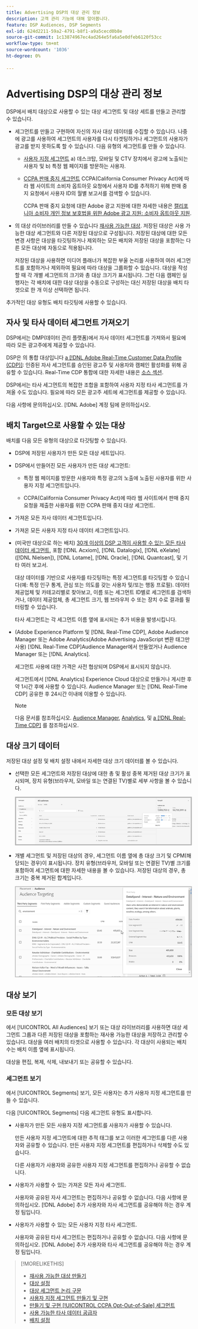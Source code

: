 ```yaml
---
title: Advertising DSP의 대상 관리 정보
description: 고객 관리 기능에 대해 알아봅니다.
feature: DSP Audiences, DSP Segments
exl-id: 624d2211-59a2-4791-b8f1-a9a5cecd0b8e
source-git-commit: 1c13874967ec4ad264e5fa6a5e0dfeb6120f53cc
workflow-type: tm+mt
source-wordcount: '1036'
ht-degree: 0%

---
```


# Advertising DSP의 대상 관리 정보

DSP에서 배치 대상으로 사용할 수 있는 대상 세그먼트 및 대상 세트를 만들고 관리할 수 있습니다.

* 세그먼트를 만들고 구현하여 자신의 자사 대상 데이터를 수집할 수 있습니다. 나중에 광고를 사용하여 세그먼트의 사용자를 다시 타겟팅하거나 세그먼트의 사용자가 광고를 받지 못하도록 할 수 있습니다. 다음 유형의 세그먼트를 만들 수 있습니다.

   * [사용자 지정 세그먼트](/help/dsp/audiences/custom-segment-create.md) a) 데스크탑, 모바일 및 CTV 장치에서 광고에 노출되는 사용자 및 b) 특정 웹 페이지를 방문하는 사용자.

   * [CCPA 판매 중지 세그먼트](/help/dsp/audiences/ccpa-opt-out-segment-create.md) CCPA(California Consumer Privacy Act)에 따라 웹 사이트의 소비자 옵트아웃 요청에서 사용자 ID를 추적하기 위해 판매 중지 요청에서 사용자 ID의 월별 보고서를 검색할 수 있습니다.

      CCPA 판매 중지 요청에 대한 Adobe 광고 지원에 대한 자세한 내용은 [캘리포니아 소비자 개인 정보 보호법을 위한 Adobe 광고 지원: 소비자 옵트아웃 지원](/help/privacy/ccpa-opt-out-of-sale.md).

* 의 대상 라이브러리를 만들 수 있습니다 [재사용 가능한 대상](/help/dsp/audiences/reusable-audience-create.md). 저장된 대상은 사용 가능한 대상 세그먼트와 다른 저장된 대상으로 구성됩니다. 저장된 대상에 대한 모든 변경 사항은 대상을 타깃팅하거나 제외하는 모든 배치와 저장된 대상을 포함하는 다른 모든 대상에 자동으로 적용됩니다.

   저장된 대상을 사용하면 미디어 플래너가 복잡한 부울 논리를 사용하여 여러 세그먼트를 포함하거나 제외하여 필요에 따라 대상을 그룹화할 수 있습니다. 대상을 작성할 때 각 개별 세그먼트의 크기와 총 대상 크기가 표시됩니다. 그런 다음 캠페인 실행자는 각 배치에 대한 대상 대상을 수동으로 구성하는 대신 저장된 대상을 배치 타겟으로 한 개 이상 선택하면 됩니다.

추가적인 대상 유형도 배치 타깃팅에 사용할 수 있습니다.

## 자사 및 타사 데이터 세그먼트 가져오기

DSP에서는 DMP(데이터 관리 플랫폼)에서 자사 데이터 세그먼트를 가져와서 필요에 따라 모든 광고주에게 제공할 수 있습니다.

DSP은 의 통합 대상입니다 [a [!DNL Adobe Real-Time Customer Data Profile (CDP)]](https://experienceleague.adobe.com/docs/experience-platform/rtcdp/overview.html): 인증된 자사 세그먼트를 승인된 광고주 및 사용자와 캠페인 활성화를 위해 공유할 수 있습니다. Real-Time CDP 통합에 대한 자세한 내용은 [소스 섹션](/help/dsp/audiences/sources/source-about.md).

DSP에서는 타사 세그먼트의 복잡한 조합을 포함하여 사용자 지정 타사 세그먼트를 가져올 수도 있습니다. 필요에 따라 모든 광고주 세트에 세그먼트를 제공할 수 있습니다.

다음 사항에 문의하십시오. [!DNL Adobe] 계정 팀에 문의하십시오.

## 배치 Target으로 사용할 수 있는 대상

배치를 다음 모든 유형의 대상으로 타깃팅할 수 있습니다.

* DSP에 저장된 사용자가 만든 모든 대상 세트입니다.

* DSP에서 만들어진 모든 사용자가 만든 대상 세그먼트:

   * 특정 웹 페이지를 방문한 사용자와 특정 광고의 노출에 노출된 사용자를 위한 사용자 지정 세그먼트입니다.

   * CCPA(California Consumer Privacy Act)에 따라 웹 사이트에서 판매 중지 요청을 제출한 사용자를 위한 CCPA 판매 중지 대상 세그먼트.

* 가져온 모든 자사 데이터 세그먼트입니다.

* 가져온 모든 사용자 지정 타사 데이터 세그먼트입니다.

* (미국만 대상으로 하는 배치) [30개 이상의 DSP 고객이 사용할 수 있는 모든 타사 데이터 세그먼트](/help/dsp/audiences/third-party-data-providers.md), 포함 [!DNL Acxiom], [!DNL Datalogix], [!DNL eXelate] ([!DNL Nielsen]), [!DNL Lotame], [!DNL Oracle], [!DNL Quantcast], 및 기타 여러 보고서.

   대상 데이터를 기반으로 사용자를 타깃팅하는 특정 세그먼트를 타깃팅할 수 있습니다(예: 특정 인구 통계, 관심 또는 의도를 갖는 사용자 및/또는 행동 프로필). 데이터 제공업체 및 카테고리별로 찾아보고, 이름 또는 세그먼트 ID별로 세그먼트를 검색하거나, 데이터 제공업체, 총 세그먼트 크기, 웹 브라우저 수 또는 장치 수로 결과를 필터링할 수 있습니다.

   타사 세그먼트는 각 세그먼트 이름 옆에 표시되는 추가 비용을 발생시킵니다.

* (Adobe Experience Platform 및 [!DNL Real-Time CDP], Adobe Audience Manager 또는 Adobe Analytics(Adobe Advertising JavaScript 변환 태그만 사용) [!DNL Real-Time CDP]Audience Manager에서 만들었거나 Audience Manager 또는 [!DNL Analytics].

   세그먼트 사용에 대한 가격은 사전 협상되며 DSP에서 표시되지 않습니다.

   세그먼트에서 [!DNL Analytics] Experience Cloud 대상으로 만들거나 게시한 후 약 1시간 후에 사용할 수 있습니다. Audience Manager 또는 [!DNL Real-Time CDP] 공유한 후 24시간 이내에 이용할 수 있습니다.

   >[!NOTE]
   >
   >다음 문서를 참조하십시오. [Audience Manager](https://experienceleague.adobe.com/docs/audience-manager/user-guide/aam-home.html), [Analytics](https://experienceleague.adobe.com/docs/analytics.html), 및 [a [!DNL Real-Time CDP]](https://experienceleague.adobe.com/docs/experience-platform/rtcdp/segmentation/segment-builder-guide.html) 를 참조하십시오.

## 대상 크기 데이터

저장된 대상 설정 및 배치 설정 내에서 자세한 대상 크기 데이터를 볼 수 있습니다.

* 선택한 모든 세그먼트와 저장된 대상에 대한 총 및 활성 중복 제거된 대상 크기가 표시되며, 장치 유형(브라우저, 모바일 또는 연결된 TV)별로 세부 사항을 볼 수 있습니다.

   ![결합된 대상 크기](/help/dsp/assets/audience-size.png)

* 개별 세그먼트 및 저장된 대상의 경우, 세그먼트 이름 옆에 총 대상 크기 및 CPM(해당되는 경우)이 표시됩니다. 장치 유형(브라우저, 모바일 또는 연결된 TV)별 크기를 포함하여 세그먼트에 대한 자세한 내용을 볼 수 있습니다. 저장된 대상의 경우, 총 크기는 중복 제거된 합계입니다.

   ![개별 세그먼트 크기](/help/dsp/assets/audience-size-segment.png)

## 대상 보기

### 모든 대상 보기

에서 [!UICONTROL All Audiences] 보기 또는 대상 라이브러리를 사용하면 대상 세그먼트 그룹과 다른 저장된 대상을 포함하는 재사용 가능한 대상을 저장하고 관리할 수 있습니다. 대상을 여러 배치의 타겟으로 사용할 수 있습니다. 각 대상이 사용되는 배치 수는 배치 이름 옆에 표시됩니다.

대상을 편집, 복제, 삭제, 내보내기 또는 공유할 수 있습니다.

### 세그먼트 보기

에서 [!UICONTROL Segments] 보기, 모든 사용자는 추가 사용자 지정 세그먼트를 만들 수 있습니다.

다음 [!UICONTROL Segments] 다음 세그먼트 유형도 표시합니다.

* 사용자가 만든 모든 사용자 지정 세그먼트를 사용자가 사용할 수 있습니다.

   만든 사용자 지정 세그먼트에 대한 추적 태그를 보고 이러한 세그먼트를 다른 사용자와 공유할 수 있습니다. 만든 사용자 지정 세그먼트를 편집하거나 삭제할 수도 있습니다.

   다른 사용자가 사용자와 공유한 사용자 지정 세그먼트를 편집하거나 공유할 수 없습니다.

* 사용자가 사용할 수 있는 가져온 모든 자사 세그먼트.

   사용자와 공유된 자사 세그먼트는 편집하거나 공유할 수 없습니다. 다음 사항에 문의하십시오. [!DNL Adobe] 추가 사용자와 자사 세그먼트를 공유해야 하는 경우 계정 팀입니다.

* 사용자가 사용할 수 있는 모든 사용자 지정 타사 세그먼트.

   사용자와 공유된 타사 세그먼트는 편집하거나 공유할 수 없습니다. 다음 사항에 문의하십시오. [!DNL Adobe] 추가 사용자와 타사 세그먼트를 공유해야 하는 경우 계정 팀입니다.

>[!MORELIKETHIS]
>
>* [재사용 가능한 대상 만들기](reusable-audience-create.md)
>* [대상 설정](audience-settings.md)
>* [대상 세그먼트 논리 구문](audience-segment-logic-syntax.md)
>* [사용자 지정 세그먼트 만들기 및 구현](custom-segment-create.md)
>* [만들기 및 구현 [!UICONTROL CCPA Opt-Out-of-Sale] 세그먼트](ccpa-opt-out-segment-create.md)
>* [사용 가능한 타사 데이터 공급자](third-party-data-providers.md)
>* [배치 설정](/help/dsp/campaign-management/placements/placement-settings.md)

